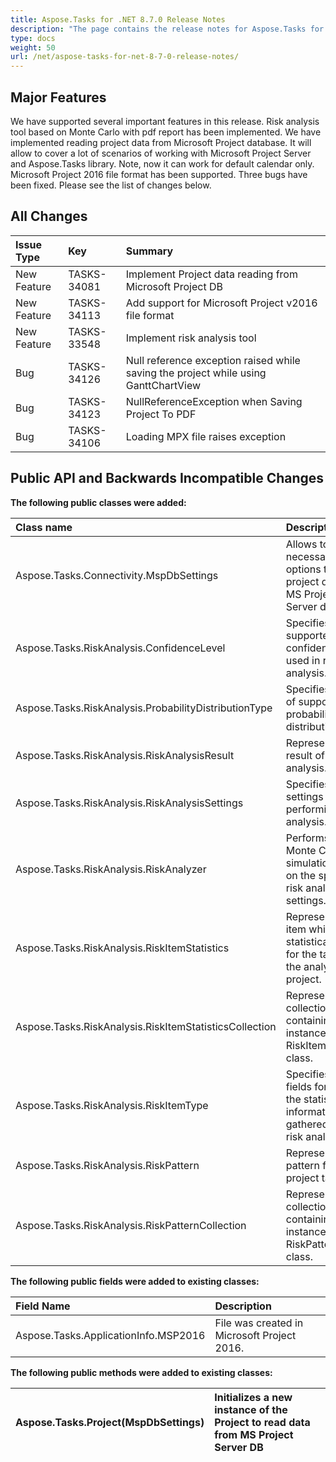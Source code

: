 ```yaml
---
title: Aspose.Tasks for .NET 8.7.0 Release Notes
description: "The page contains the release notes for Aspose.Tasks for .NET 8.7.0."
type: docs
weight: 50
url: /net/aspose-tasks-for-net-8-7-0-release-notes/
---
```


## **Major Features**
We have supported several important features in this release. Risk 
analysis tool based on Monte Carlo with pdf report has been implemented.
We have implemented reading project data from Microsoft Project database. It 
will allow to cover a lot of scenarios of working with Microsoft Project 
Server and Aspose.Tasks library. Note, now it can work for default 
calendar only. Microsoft Project 2016 file format has been supported. Three 
bugs have been fixed. Please see the list of changes below.

## **All Changes**
|**Issue Type** |**Key** |**Summary** |
| :- | :- | :- |
|New Feature |TASKS-34081 |Implement Project data reading from Microsoft Project DB |
|New Feature |TASKS-34113 |Add support for Microsoft Project v2016 file format |
|New Feature |TASKS-33548 |Implement risk analysis tool |
|Bug |TASKS-34126 |Null reference exception raised while saving the project while using GanttChartView |
|Bug |TASKS-34123 |NullReferenceException when Saving Project To PDF |
|Bug |TASKS-34106 |Loading MPX file raises exception |

## **Public API and Backwards Incompatible Changes**

**The following public classes were added:**

|**Class name**|**Description**|
| :- | :- |
|Aspose.Tasks.Connectivity.MspDbSettings |Allows to set necessary options to read project data from MS Project Server database. |
|Aspose.Tasks.RiskAnalysis.ConfidenceLevel |Specifies supported confidence levels used in risk analysis. |
|Aspose.Tasks.RiskAnalysis.ProbabilityDistributionType |Specifies types of supported probability distributions. |
|Aspose.Tasks.RiskAnalysis.RiskAnalysisResult |Represents a result of risk analysis. |
|Aspose.Tasks.RiskAnalysis.RiskAnalysisSettings |Specifies settings for performing risk analysis. |
|Aspose.Tasks.RiskAnalysis.RiskAnalyzer |Performs a Monte Carlo simulation based on the specified risk analysis settings. |
|Aspose.Tasks.RiskAnalysis.RiskItemStatistics |Represents an item which stores statistical data for the task of the analyzed project. |
|Aspose.Tasks.RiskAnalysis.RiskItemStatisticsCollection |Represents a collection containing the instances of the RiskItemStatistics class. |
|Aspose.Tasks.RiskAnalysis.RiskItemType |Specifies task fields for which the statistical information is gathered during risk analysis. |
|Aspose.Tasks.RiskAnalysis.RiskPattern |Represents a risk pattern for a project task. |
|Aspose.Tasks.RiskAnalysis.RiskPatternCollection |Represents a collection containing the instances of the RiskPattern class. |
**The following public fields were added to existing classes:**

|**Field Name**|**Description**|
| :- | :- |
|Aspose.Tasks.ApplicationInfo.MSP2016 |File was created in Microsoft Project 2016. |
**The following public methods were added to existing classes:**

|Aspose.Tasks.Project(MspDbSettings) |Initializes a new instance of the Project to read data from MS Project Server DB |
| :- | :- |